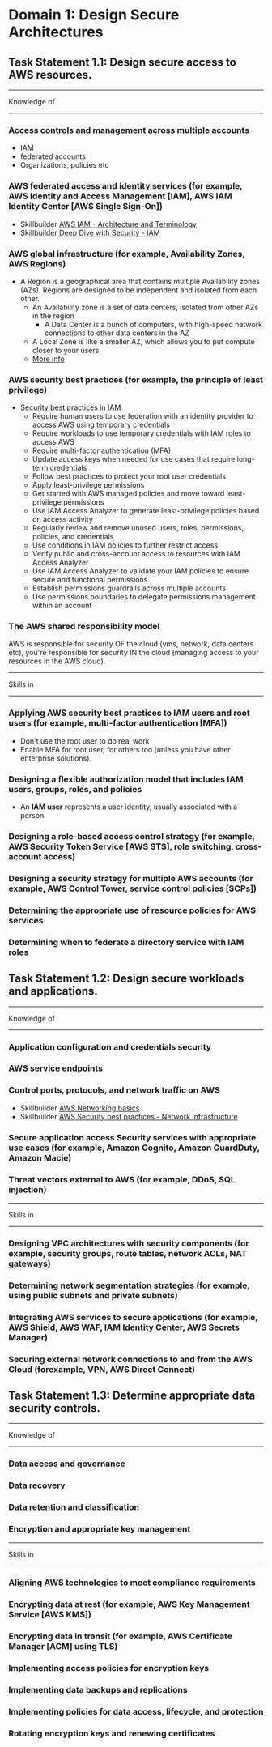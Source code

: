 # Domain 1: Design Secure Architectures
## Task Statement 1.1: Design secure access to AWS resources.

***
Knowledge of
*** 

### Access controls and management across multiple accounts
* IAM
* federated accounts
* Organizations, policies etc

### AWS federated access and identity services (for example, AWS Identity and Access Management [IAM], AWS IAM Identity Center [AWS Single Sign-On])

* Skillbuilder [AWS IAM - Architecture and Terminology](https://explore.skillbuilder.aws/learn/course/internal/view/elearning/479/aws-identity-and-access-management-architecture-and-terminology)
* Skillbuilder [Deep Dive with Security - IAM](https://explore.skillbuilder.aws/learn/course/internal/view/elearning/104/deep-dive-with-security-aws-identity-and-access-management-iam)

### AWS global infrastructure (for example, Availability Zones, AWS Regions)
* A Region is a geographical area that contains multiple Availability zones (AZs). Regions are designed to be independent and isolated from each other.
    * An Availability zone is a set of data centers, isolated from other AZs in the region
        * A Data Center is a bunch of computers, with high-speed network connections to other data centers in the AZ
    * A Local Zone is like a smaller AZ, which allows you to put compute closer to your users
    * [More info](https://docs.aws.amazon.com/AWSEC2/latest/UserGuide/using-regions-availability-zones.html#available-local-zones)

### AWS security best practices (for example, the principle of least privilege)
* [Security best practices in IAM](https://docs.aws.amazon.com/IAM/latest/UserGuide/best-practices.html)
    * Require human users to use federation with an identity provider to access AWS using temporary credentials
    * Require workloads to use temporary credentials with IAM roles to access AWS
    * Require multi-factor authentication (MFA)
    * Update access keys when needed for use cases that require long-term credentials
    * Follow best practices to protect your root user credentials
    * Apply least-privilege permissions
    * Get started with AWS managed policies and move toward least-privilege permissions
    * Use IAM Access Analyzer to generate least-privilege policies based on access activity
    * Regularly review and remove unused users, roles, permissions, policies, and credentials
    * Use conditions in IAM policies to further restrict access
    * Verify public and cross-account access to resources with IAM Access Analyzer
    * Use IAM Access Analyzer to validate your IAM policies to ensure secure and functional permissions
    * Establish permissions guardrails across multiple accounts
    * Use permissions boundaries to delegate permissions management within an account

### The AWS shared responsibility model

AWS is responsible for security OF the cloud (vms, network, data centers etc), you're responsible for security IN the cloud (managing access to your resources in the AWS cloud).

***
Skills in
***

### Applying AWS security best practices to IAM users and root users (for example, multi-factor authentication [MFA])
* Don't use the root user to do real work
* Enable MFA for root user, for others too (unless you have other enterprise solutions).


### Designing a flexible authorization model that includes IAM users, groups, roles, and policies
* An **IAM user** represents a user identity, usually associated with a person.
###  Designing a role-based access control strategy (for example, AWS Security Token Service [AWS STS], role switching, cross-account access)
### Designing a security strategy for multiple AWS accounts (for example, AWS Control Tower, service control policies [SCPs])
### Determining the appropriate use of resource policies for AWS services
### Determining when to federate a directory service with IAM roles

## Task Statement 1.2: Design secure workloads and applications.

***
Knowledge of
***
### Application configuration and credentials security
### AWS service endpoints
### Control ports, protocols, and network traffic on AWS

* Skillbuilder [AWS Networking basics](https://explore.skillbuilder.aws/learn/course/internal/view/elearning/12439/aws-networking-basics)
* Skillbuilder [AWS Security best practices - Network Infrastructure](https://explore.skillbuilder.aws/learn/course/internal/view/elearning/11218/aws-security-best-practices-network-infrastructure)

### Secure application access Security services with appropriate use cases (for example, Amazon Cognito, Amazon GuardDuty, Amazon Macie)
### Threat vectors external to AWS (for example, DDoS, SQL injection)

***
Skills in
***

### Designing VPC architectures with security components (for example, security groups, route tables, network ACLs, NAT gateways)
### Determining network segmentation strategies (for example, using public subnets and private subnets)
### Integrating AWS services to secure applications (for example, AWS Shield, AWS WAF, IAM Identity Center, AWS Secrets Manager)
### Securing external network connections to and from the AWS Cloud (forexample, VPN, AWS Direct Connect)

## Task Statement 1.3: Determine appropriate data security controls.

***
Knowledge of
***
### Data access and governance
### Data recovery
### Data retention and classification
### Encryption and appropriate key management

***
Skills in
***
### Aligning AWS technologies to meet compliance requirements
### Encrypting data at rest (for example, AWS Key Management Service [AWS KMS])
### Encrypting data in transit (for example, AWS Certificate Manager [ACM] using TLS)
### Implementing access policies for encryption keys
### Implementing data backups and replications
### Implementing policies for data access, lifecycle, and protection
### Rotating encryption keys and renewing certificates